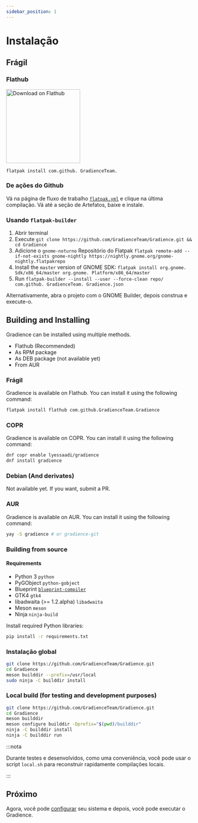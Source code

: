 ```yaml
---
sidebar_position: 1
---
```


# Instalação

## Frágil

### Flathub

<a href="https://flathub.org/apps/details/com.github.GradienceTeam.Gradience">
    <img width="200" alt="Download on Flathub" src="https://flathub.org/assets/badges/flathub-badge-i-en.svg"/>
</a>

```shell
flatpak install com.github. GradienceTeam.
```

### De ações do Github

Vá na página de fluxo de trabalho [`flatpak.yml`](https://github.com/GradienceTeam/Gradience/actions/workflows/flatpak.yml) e clique na última compilação. Vá até a seção de Artefatos, baixe e instale.

### Usando `flatpak-builder`

1. Abrir terminal
2. Execute `git clone https://github.com/GradienceTeam/Gradience.git && cd Gradience`
3. Adicione o `gnome-noturno` Repositório do Flatpak `flatpak remote-add --if-not-exists gnome-nightly https://nightly.gnome.org/gnome-nightly.flatpakrepo`
4. Install the `master` version of GNOME SDK: `flatpak install org.gnome. Sdk/x86_64/master org.gnome. Platform/x86_64/master`
5. Run `flatpak-builder --install --user --force-clean repo/ com.github. GradienceTeam. Gradience.json`

Alternativamente, abra o projeto com o GNOME Builder, depois construa e execute-o.

## Building and Installing

Gradience can be installed using multiple methods.

- Flathub (Recommended)
- As RPM package
- As DEB package (not available yet)
- From AUR

### Frágil

Gradience is available on Flathub. You can install it using the following command:

```bash
flatpak install flathub com.github.GradienceTeam.Gradience
```

### COPR

Gradience is available on COPR. You can install it using the following command:

```bash
dnf copr enable lyessaadi/gradience
dnf install gradience
```

### Debian (And derivates)

Not available yet. If you want, submit a PR.

### AUR

Gradience is available on AUR. You can install it using the following command:

```bash
yay -S gradience # or gradience-git
```

### Building from source

#### Requirements

- Python 3 `python`
- PyGObject `python-gobject`
- Blueprint [`blueprint-compiler`](https://jwestman.pages.gitlab.gnome.org/blueprint-compiler/setup.html)
- GTK4 `gtk4`
- libadwaita (>= 1.2.alpha) `libadwaita`
- Meson `meson`
- Ninja `ninja-build`

Install required Python libraries:

```sh
pip install -r requirements.txt
```

### Instalação global

```sh
git clone https://github.com/GradienceTeam/Gradience.git
cd Gradience
meson builddir --prefix=/usr/local
sudo ninja -C builddir install
```

### Local build (for testing and development purposes)

```sh
git clone https://github.com/GradienceTeam/Gradience.git
cd Gradience
meson builddir
meson configure builddir -Dprefix="$(pwd)/builddir"
ninja -C builddir install
ninja -C builddir run
```

:::nota

Durante testes e desenvolvidos, como uma conveniência, você pode usar o script `local.sh` para reconstruir rapidamente compilações locais.

:::

## Próximo

Agora, você pode [configurar](/docs/setup) seu sistema e depois, você pode executar o Gradience.
